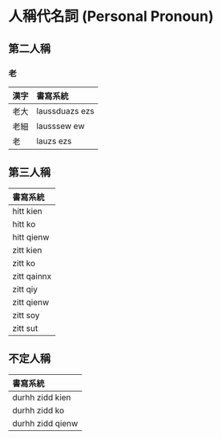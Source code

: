 # 人稱代名詞 (Personal Pronoun)

## 第二人稱

### 老

| 漢字 | 書寫系統 |
| :--- | :--- |
| 老大 | laussduazs ezs |
| 老細 | lausssew ew |
| 老 | lauzs ezs |

## 第三人稱

| 書寫系統 |
| :--- |
| hitt kien |
| hitt ko |
| hitt qienw |
| zitt kien |
| zitt ko |
| zitt qainnx |
| zitt qiy |
| zitt qienw |
| zitt soy |
| zitt sut |

## 不定人稱

| 書寫系統 |
| :--- |
| durhh zidd kien |
| durhh zidd ko |
| durhh zidd qienw |
